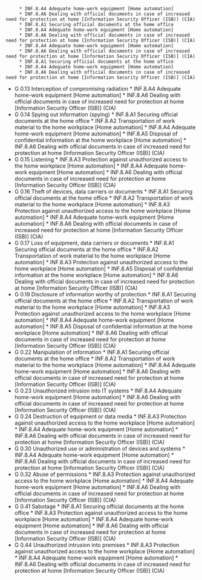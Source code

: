          * INF.8.A4 Adequate home-work equipment [Home automation]
         * INF.8.A6 Dealing with official documents in case of increased need for protection at home [Information Security Officer (ISB)] (CIA)
         * INF.8.A1 Securing official documents at the home office
         * INF.8.A4 Adequate home-work equipment [Home automation]
         * INF.8.A6 Dealing with official documents in case of increased need for protection at home [Information Security Officer (ISB)] (CIA)
         * INF.8.A4 Adequate home-work equipment [Home automation]
         * INF.8.A6 Dealing with official documents in case of increased need for protection at home [Information Security Officer (ISB)] (CIA)
         * INF.8.A1 Securing official documents at the home office
         * INF.8.A4 Adequate home-work equipment [Home automation]
         * INF.8.A6 Dealing with official documents in case of increased need for protection at home [Information Security Officer (ISB)] (CIA)
* G 0.13 Interception of compromising radiation
         * INF.8.A4 Adequate home-work equipment [Home automation]
         * INF.8.A6 Dealing with official documents in case of increased need for protection at home [Information Security Officer (ISB)] (CIA)
* G 0.14 Spying out information (spying)
         * INF.8.A1 Securing official documents at the home office
         * INF.8.A2 Transportation of work material to the home workplace [Home automation]
         * INF.8.A4 Adequate home-work equipment [Home automation]
         * INF.8.A5 Disposal of confidential information at the home workplace [Home automation]
         * INF.8.A6 Dealing with official documents in case of increased need for protection at home [Information Security Officer (ISB)] (CIA)
* G 0.15 Listening
         * INF.8.A3 Protection against unauthorized access to the home workplace [Home automation]
         * INF.8.A4 Adequate home-work equipment [Home automation]
         * INF.8.A6 Dealing with official documents in case of increased need for protection at home [Information Security Officer (ISB)] (CIA)
* G 0.16 Theft of devices, data carriers or documents
         * INF.8.A1 Securing official documents at the home office
         * INF.8.A2 Transportation of work material to the home workplace [Home automation]
         * INF.8.A3 Protection against unauthorized access to the home workplace [Home automation]
         * INF.8.A4 Adequate home-work equipment [Home automation]
         * INF.8.A6 Dealing with official documents in case of increased need for protection at home [Information Security Officer (ISB)] (CIA)
* G 0.17 Loss of equipment, data carriers or documents
         * INF.8.A1 Securing official documents at the home office
         * INF.8.A2 Transportation of work material to the home workplace [Home automation]
         * INF.8.A3 Protection against unauthorized access to the home workplace [Home automation]
         * INF.8.A5 Disposal of confidential information at the home workplace [Home automation]
         * INF.8.A6 Dealing with official documents in case of increased need for protection at home [Information Security Officer (ISB)] (CIA)
* G 0.19 Disclosure of information worthy of protection
         * INF.8.A1 Securing official documents at the home office
         * INF.8.A2 Transportation of work material to the home workplace [Home automation]
         * INF.8.A3 Protection against unauthorized access to the home workplace [Home automation]
         * INF.8.A4 Adequate home-work equipment [Home automation]
         * INF.8.A5 Disposal of confidential information at the home workplace [Home automation]
         * INF.8.A6 Dealing with official documents in case of increased need for protection at home [Information Security Officer (ISB)] (CIA)
* G 0.22 Manipulation of information
         * INF.8.A1 Securing official documents at the home office
         * INF.8.A2 Transportation of work material to the home workplace [Home automation]
         * INF.8.A4 Adequate home-work equipment [Home automation]
         * INF.8.A6 Dealing with official documents in case of increased need for protection at home [Information Security Officer (ISB)] (CIA)
* G 0.23 Unauthorized intrusion into IT systems
         * INF.8.A4 Adequate home-work equipment [Home automation]
         * INF.8.A6 Dealing with official documents in case of increased need for protection at home [Information Security Officer (ISB)] (CIA)
* G 0.24 Destruction of equipment or data media
         * INF.8.A3 Protection against unauthorized access to the home workplace [Home automation]
         * INF.8.A4 Adequate home-work equipment [Home automation]
         * INF.8.A6 Dealing with official documents in case of increased need for protection at home [Information Security Officer (ISB)] (CIA)
* G 0.30 Unauthorized use or administration of devices and systems
         * INF.8.A4 Adequate home-work equipment [Home automation]
         * INF.8.A6 Dealing with official documents in case of increased need for protection at home [Information Security Officer (ISB)] (CIA)
* G 0.32 Abuse of permissions
         * INF.8.A3 Protection against unauthorized access to the home workplace [Home automation]
         * INF.8.A4 Adequate home-work equipment [Home automation]
         * INF.8.A6 Dealing with official documents in case of increased need for protection at home [Information Security Officer (ISB)] (CIA)
* G 0.41 Sabotage
         * INF.8.A1 Securing official documents at the home office
         * INF.8.A3 Protection against unauthorized access to the home workplace [Home automation]
         * INF.8.A4 Adequate home-work equipment [Home automation]
         * INF.8.A6 Dealing with official documents in case of increased need for protection at home [Information Security Officer (ISB)] (CIA)
* G 0.44 Unauthorized intrusion into premises
         * INF.8.A3 Protection against unauthorized access to the home workplace [Home automation]
         * INF.8.A4 Adequate home-work equipment [Home automation]
         * INF.8.A6 Dealing with official documents in case of increased need for protection at home [Information Security Officer (ISB)] (CIA)

